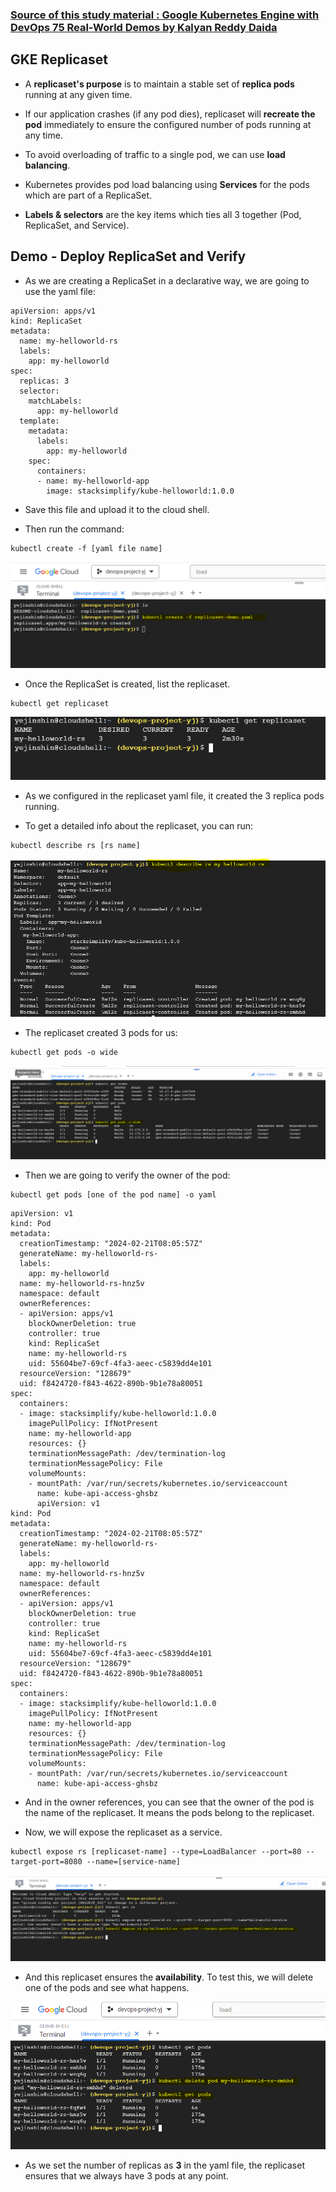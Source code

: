 ### [Source of this study material : Google Kubernetes Engine with DevOps 75 Real-World Demos by Kalyan Reddy Daida](https://www.udemy.com/course/gcp-google-kubernetes-engine-gke-with-devops/?couponCode=24T4FS22124)


## GKE Replicaset

- A **replicaset's purpose** is to maintain a stable set of **replica pods** running at any given time.


- If our application crashes (if any pod dies), replicaset will **recreate the pod** immediately to ensure the configured number of pods running at any time.


- To avoid overloading of traffic to a single pod, we can use **load balancing**.


- Kubernetes provides pod load balancing using **Services** for the pods which are part of a ReplicaSet.


- **Labels & selectors** are the key items which ties all 3 together (Pod, ReplicaSet, and Service).



## Demo - Deploy ReplicaSet and Verify

- As we are creating a ReplicaSet in a declarative way, we are going to use the yaml file:


```
apiVersion: apps/v1
kind: ReplicaSet
metadata:
  name: my-helloworld-rs
  labels:
    app: my-helloworld
spec:
  replicas: 3
  selector:
    matchLabels:
      app: my-helloworld
  template:
    metadata:
      labels:
        app: my-helloworld
    spec:
      containers:
      - name: my-helloworld-app
        image: stacksimplify/kube-helloworld:1.0.0
```


- Save this file and upload it to the cloud shell.


- Then run the command:


```
kubectl create -f [yaml file name]
```


![kubectl-create-yaml](/GCP_pictures/Study-logs/gke-replicaset/kubectl-create-yaml.PNG "kubectl create yaml file")


- Once the ReplicaSet is created, list the replicaset.


```
kubectl get replicaset
```


![kubectl-get-replicaset](/GCP_pictures/Study-logs/gke-replicaset/kubectl-get-replicaset.PNG "kubectl get replicaset")


- As we configured in the replicaset yaml file, it created the 3 replica pods running.


- To get a detailed info about the replicaset, you can run:


```
kubectl describe rs [rs name]
```


![describe-rs](/GCP_pictures/Study-logs/gke-replicaset/rs-describe.PNG "describe rs")



- The replicaset created 3 pods for us:


```
kubectl get pods -o wide
```


![get-pods](/GCP_pictures/Study-logs/gke-replicaset/get-pods.PNG "kubectl get pods")


- Then we are going to verify the owner of the pod:


```
kubectl get pods [one of the pod name] -o yaml
```


```
apiVersion: v1
kind: Pod
metadata:
  creationTimestamp: "2024-02-21T08:05:57Z"
  generateName: my-helloworld-rs-
  labels:
    app: my-helloworld
  name: my-helloworld-rs-hnz5v
  namespace: default
  ownerReferences:
  - apiVersion: apps/v1
    blockOwnerDeletion: true
    controller: true
    kind: ReplicaSet
    name: my-helloworld-rs
    uid: 55604be7-69cf-4fa3-aeec-c5839dd4e101
  resourceVersion: "128679"
  uid: f8424720-f843-4622-890b-9b1e78a80051
spec:
  containers:
  - image: stacksimplify/kube-helloworld:1.0.0
    imagePullPolicy: IfNotPresent
    name: my-helloworld-app
    resources: {}
    terminationMessagePath: /dev/termination-log
    terminationMessagePolicy: File
    volumeMounts:
    - mountPath: /var/run/secrets/kubernetes.io/serviceaccount
      name: kube-api-access-ghsbz
      apiVersion: v1
kind: Pod
metadata:
  creationTimestamp: "2024-02-21T08:05:57Z"
  generateName: my-helloworld-rs-
  labels:
    app: my-helloworld
  name: my-helloworld-rs-hnz5v
  namespace: default
  ownerReferences:
  - apiVersion: apps/v1
    blockOwnerDeletion: true
    controller: true
    kind: ReplicaSet
    name: my-helloworld-rs
    uid: 55604be7-69cf-4fa3-aeec-c5839dd4e101
  resourceVersion: "128679"
  uid: f8424720-f843-4622-890b-9b1e78a80051
spec:
  containers:
  - image: stacksimplify/kube-helloworld:1.0.0
    imagePullPolicy: IfNotPresent
    name: my-helloworld-app
    resources: {}
    terminationMessagePath: /dev/termination-log
    terminationMessagePolicy: File
    volumeMounts:
    - mountPath: /var/run/secrets/kubernetes.io/serviceaccount
      name: kube-api-access-ghsbz
```


- And in the owner references, you can see that the owner of the pod is the name of the replicaset. It means the pods belong to the replicaset.


- Now, we will expose the replicaset as a service.


```
kubectl expose rs [replicaset-name] --type=LoadBalancer --port=80 --target-port=8080 --name=[service-name]
```


![expose-service](/GCP_pictures/Study-logs/gke-replicaset/expose-service.PNG "Expose service")


- And this replicaset ensures the **availability**. To test this, we will delete one of the pods and see what happens.


![availability](/GCP_pictures/Study-logs/gke-replicaset/availability.PNG "availability")


- As we set the number of replicas as **3** in the yaml file, the replicaset ensures that we always have 3 pods at any point.









